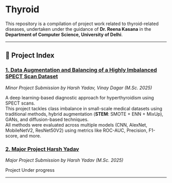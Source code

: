 # Thyroid

This repository is a compilation of project work related to thyroid-related diseases, undertaken under the guidance of **Dr. Reena Kasana** in the **Department of Computer Science, University of Delhi**.

---

## 📂 Project Index

### [1. Data Augmentation and Balancing of a Highly Imbalanced SPECT Scan Dataset][1]  
*Minor Project Submission by Harsh Yadav, Vinay Dagar (M.Sc. 2025)*

A deep learning-based diagnostic approach for hyperthyroidism using SPECT scans.  
This project tackles class imbalance in small-scale medical datasets using traditional methods, hybrid augmentation (**STEM**: SMOTE + ENN + MixUp), GANs, and diffusion-based techniques.  
All methods were evaluated across multiple models (CNN, AlexNet, MobileNetV2, ResNet50V2) using metrics like ROC-AUC, Precision, F1-score, and more.


### [2. Major Project Harsh Yadav][2]
 *Major Project Submission by Harsh Yadav (M.Sc. 2025)*

 Project Under progress 



---

[1]: https://github.com/yh250/Thyroid/tree/3e845b0800588066a35dac1b793e6d01bd594252/Minor%20Project%20(%20Vinay%20%26%20Harsh%2C%20Msc%202024)
[2]: https://github.com/yh250/Thyroid/tree/be913a4844b1b8311a52f8b22120328a7ab6b882/Major%20Project%20(%20Harsh%2C%20Msc%202025)
